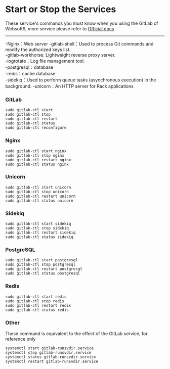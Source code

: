 # Start or Stop the Services

These service's commands you must know when you using the GitLab of Websoft9, more service please refer to [Official docs](https://docs.gitlab.com/omnibus/maintenance/README.html#get-service-status)


---

-Nginx：Web server 
-gitlab-shell：Used to process Git commands and modify the authorized keys list.    
-gitlab-workhorse: Lightweight reverse proxy server.   
-logrotate：Log file management tool.  
-postgresql：database   
-redis：cache database  
-sidekiq：Used to perform queue tasks (asynchronous execution) in the background.
-unicorn：An HTTP server for Rack applications


### GitLab

```shell
sudo gitlab-ctl start 
sudo gitlab-ctl stop 
sudo gitlab-ctl restart 
sudo gitlab-ctl status 
sudo gitlab-ctl reconfigure
```

### Nginx

```shell
sudo gitlab-ctl start nginx
sudo gitlab-ctl stop nginx
sudo gitlab-ctl restart nginx
sudo gitlab-ctl status nginx
```

### Unicorn
```shell
sudo gitlab-ctl start unicorn
sudo gitlab-ctl stop unicorn
sudo gitlab-ctl restart unicorn
sudo gitlab-ctl status unicorn
```

### Sidekiq
```shell
sudo gitlab-ctl start sidekiq
sudo gitlab-ctl stop sidekiq
sudo gitlab-ctl restart sidekiq
sudo gitlab-ctl status sidekiq
```

### PostgreSQL

```shell
sudo gitlab-ctl start postgresql 
sudo gitlab-ctl stop postgresql 
sudo gitlab-ctl restart postgresql 
sudo gitlab-ctl status postgresql 
```

### Redis

```shell
sudo gitlab-ctl start redis
sudo gitlab-ctl stop redis
sudo gitlab-ctl restart redis
sudo gitlab-ctl status redis
```


### Other

These command is equivalent to the effect of the GitLab service, for reference only

```shell
systemctl start gitlab-runsvdir.service
systemctl stop gitlab-runsvdir.service
systemctl status gitlab-runsvdir.service
systemctl restart gitlab-runsvdir.service
```
